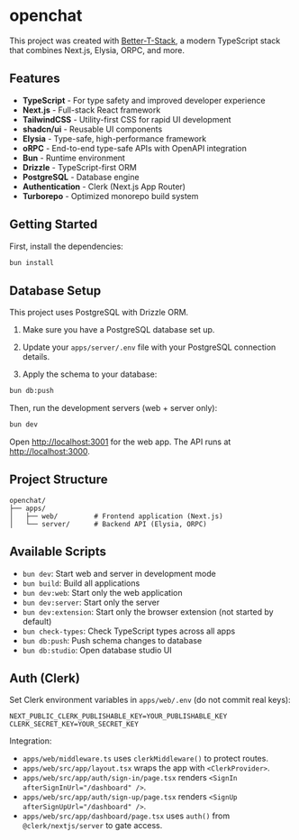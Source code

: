 # openchat

This project was created with [Better-T-Stack](https://github.com/AmanVarshney01/create-better-t-stack), a modern TypeScript stack that combines Next.js, Elysia, ORPC, and more.

## Features

- **TypeScript** - For type safety and improved developer experience
- **Next.js** - Full-stack React framework
- **TailwindCSS** - Utility-first CSS for rapid UI development
- **shadcn/ui** - Reusable UI components
- **Elysia** - Type-safe, high-performance framework
- **oRPC** - End-to-end type-safe APIs with OpenAPI integration
- **Bun** - Runtime environment
- **Drizzle** - TypeScript-first ORM
- **PostgreSQL** - Database engine
- **Authentication** - Clerk (Next.js App Router)
- **Turborepo** - Optimized monorepo build system

## Getting Started

First, install the dependencies:

```bash
bun install
```
## Database Setup

This project uses PostgreSQL with Drizzle ORM.

1. Make sure you have a PostgreSQL database set up.
2. Update your `apps/server/.env` file with your PostgreSQL connection details.

3. Apply the schema to your database:
```bash
bun db:push
```


Then, run the development servers (web + server only):

```bash
bun dev
```

Open [http://localhost:3001](http://localhost:3001) for the web app.
The API runs at [http://localhost:3000](http://localhost:3000).





## Project Structure

```
openchat/
├── apps/
│   ├── web/         # Frontend application (Next.js)
│   └── server/      # Backend API (Elysia, ORPC)
```

## Available Scripts

- `bun dev`: Start web and server in development mode
- `bun build`: Build all applications
- `bun dev:web`: Start only the web application
- `bun dev:server`: Start only the server
- `bun dev:extension`: Start only the browser extension (not started by default)
- `bun check-types`: Check TypeScript types across all apps
- `bun db:push`: Push schema changes to database
- `bun db:studio`: Open database studio UI
## Auth (Clerk)

Set Clerk environment variables in `apps/web/.env` (do not commit real keys):

```
NEXT_PUBLIC_CLERK_PUBLISHABLE_KEY=YOUR_PUBLISHABLE_KEY
CLERK_SECRET_KEY=YOUR_SECRET_KEY
```

Integration:

- `apps/web/middleware.ts` uses `clerkMiddleware()` to protect routes.
- `apps/web/src/app/layout.tsx` wraps the app with `<ClerkProvider>`.
- `apps/web/src/app/auth/sign-in/page.tsx` renders `<SignIn afterSignInUrl="/dashboard" />`.
- `apps/web/src/app/auth/sign-up/page.tsx` renders `<SignUp afterSignUpUrl="/dashboard" />`.
- `apps/web/src/app/dashboard/page.tsx` uses `auth()` from `@clerk/nextjs/server` to gate access.

